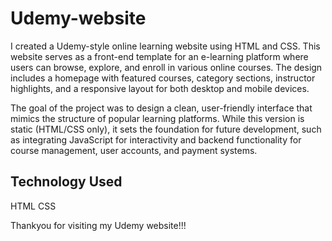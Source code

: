 # Udemy-website

I created a Udemy-style online learning website using HTML and CSS. This website serves as a front-end template for an e-learning platform where users can browse, explore, and enroll in various online courses. The design includes a homepage with featured courses, category sections, instructor highlights, and a responsive layout for both desktop and mobile devices.

The goal of the project was to design a clean, user-friendly interface that mimics the structure of popular learning platforms. While this version is static (HTML/CSS only), it sets the foundation for future development, such as integrating JavaScript for interactivity and backend functionality for course management, user accounts, and payment systems.

## Technology Used

HTML
CSS

Thankyou for visiting my Udemy website!!!

